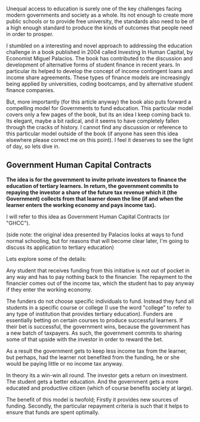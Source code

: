 Unequal access to education is surely one of the key challenges facing modern governments and society as a whole. Its not enough to create more public schools or to provide free university, the standards also need to be of a high enough standard to produce the kinds of outcomes that people need in order to prosper. 

I stumbled on a interesting and novel approach to addressing the education challenge in a book published in 2004 called Investing In Human Capital, by Economist Miguel Palacios. The book has contributed to the discussion and development of alternative forms of student finance in recent years. In particular its helped to develop the concept of income contingent loans and income share agreements. These types of finance models are increasingly being applied by universities, coding bootcamps, and by alternative student finance companies. 

But, more importantly (for this article anyway) the book also puts forward a compelling model for Governments to fund education. This particular model covers only a few pages of the book, but its an idea I keep coming back to. Its elegant, maybe a bit radical, and it seems to have completely fallen through the cracks of history. I cannot find any discussion or reference to this particular model outside of the book (if anyone has seen this idea elsewhere please correct me on this point). I feel it deserves to see the light of day, so lets dive in. 

## Government Human Capital Contracts

**The idea is for the government to invite private investors to finance the education of tertiary learners. In return, the government commits to repaying the investor a share of the future tax revenue which it (the Government) collects from that learner down the line (if and when the learner enters the working economy and pays income tax).** 

I will refer to this idea as Government Human Capital Contracts (or "GHCC").

(side note: the original idea presented by Palacios looks at ways to fund normal schooling, but for reasons that will become clear later, I'm going to discuss its application to tertiary education) 

Lets explore some of the details:

Any student that receives funding from this initiative is not out of pocket in any way and has to pay nothing back to the financier. The repayment to the financier comes out of the income tax, which the student has to pay anyway if they enter the working economy.  

The funders do not choose specific individuals to fund. Instead they fund all students in a specific course or college (I use the word "college" to refer to any type of institution that provides tertiary education). Funders are essentially betting on certain courses to produce successful learners. If their bet is successful, the government wins, because the government has a new batch of taxpayers. As such, the government commits to sharing some of that upside with the investor in order to reward the bet.

As a result the government gets to keep less income tax from the learner, but perhaps, had the learner not benefited from the funding, he or she would be paying little or no income tax anyway.

In theory its a win-win all round. The investor gets a return on investment. The student gets a better education. And the government gets a more educated and productive citizen (which of course benefits society at large).

The benefit of this model is twofold; Firstly it provides new sources of funding. Secondly, the particular repayment criteria is such that it helps to ensure that funds are spent optimally. 
